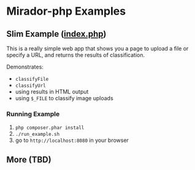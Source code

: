# Mirador-php Examples

## Slim Example ([index.php](index.php))

This is a really simple web app that shows you a page to upload a file or specify a URL, and returns the results of classification.

Demonstrates:

* `classifyFile`
* `classifyUrl`
* using results in HTML output
* using `$_FILE` to classify image uploads


### Running Example

1. `php composer.phar install`
2. `./run_example.sh`
3. go to `http://localhost:8080` in your browser


## More (TBD)
